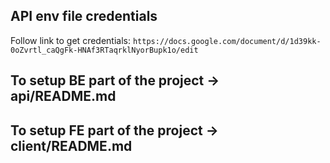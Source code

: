 ## API env file credentials

Follow link to get credentials: `https://docs.google.com/document/d/1d39kk-0oZvrtl_caQgFk-HNAf3RTaqrklNyorBupk1o/edit`

## To setup BE part of the project -> api/README.md

## To setup FE part of the project -> client/README.md
